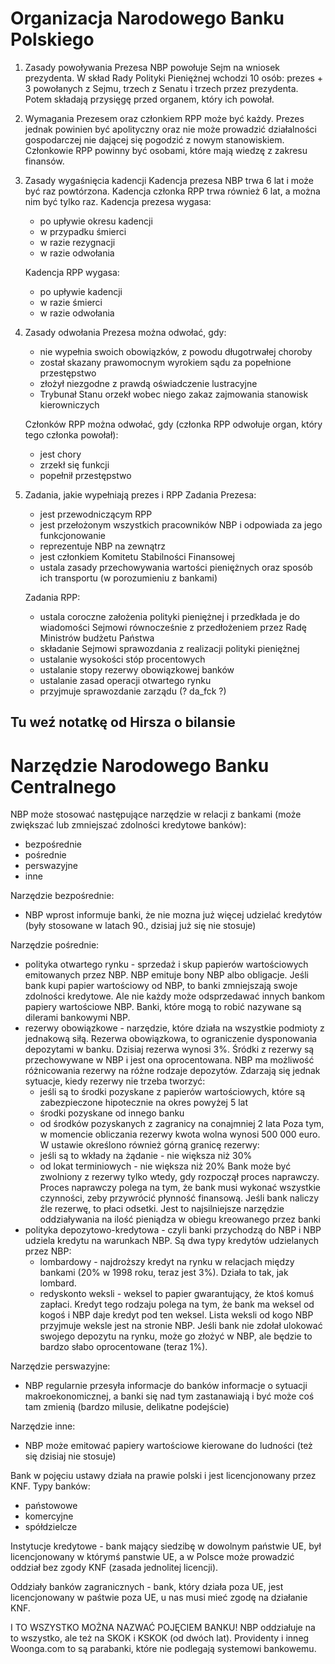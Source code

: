 Organizacja Narodowego Banku Polskiego
======================================
1. Zasady powoływania 
    Prezesa NBP powołuje Sejm na wniosek prezydenta. W skład Rady Polityki Pieniężnej wchodzi 10 osób: prezes + 3 powołanych z Sejmu, trzech z Senatu i trzech przez prezydenta. Potem składają przysięgę przed organem, który ich powołał.
2. Wymagania
    Prezesem oraz członkiem RPP może być każdy. Prezes jednak powinien być apolityczny oraz nie może prowadzić działalności gospodarczej nie dającej się pogodzić z nowym stanowiskiem. Członkowie RPP powinny być osobami, które mają wiedzę z zakresu finansów.
3. Zasady wygaśnięcia kadencji
    Kadencja prezesa NBP trwa 6 lat i może być raz powtórzona. Kadencja członka RPP trwa również 6 lat, a można nim być tylko raz. 
    Kadencja prezesa wygasa:
    - po upływie okresu kadencji
    - w przypadku śmierci
    - w razie rezygnacji
    - w razie odwołania

    Kadencja RPP wygasa:
    - po upływie kadencji
    - w razie śmierci
    - w razie odwołania
4. Zasady odwołania
    Prezesa można odwołać, gdy:
    - nie wypełnia swoich obowiązków, z powodu długotrwałej choroby
    - został skazany prawomocnym wyrokiem sądu za popełnione przestępstwo
    - złożył niezgodne z prawdą oświadczenie lustracyjne
    - Trybunał Stanu orzekł wobec niego zakaz zajmowania stanowisk kierowniczych

    Członków RPP można odwołać, gdy (członka RPP odwołuje organ, który tego członka powołał):
    - jest chory
    - zrzekł się funkcji
    - popełnił przestępstwo
5. Zadania, jakie wypełniają prezes i RPP
    Zadania Prezesa:
    - jest przewodniczącym RPP
    - jest przełożonym wszystkich pracowników NBP i odpowiada za jego funkcjonowanie
    - reprezentuje NBP na zewnątrz
    - jest członkiem Komitetu Stabilności Finansowej
    - ustala zasady przechowywania wartości pieniężnych oraz sposób ich transportu (w porozumieniu z bankami)

    Zadania RPP:
    - ustala coroczne założenia polityki pieniężnej i przedkłada je do wiadomości Sejmowi równocześnie z przedłożeniem przez Radę Ministrów budżetu Państwa
    - składanie Sejmowi sprawozdania z realizacji polityki pieniężnej
    - ustalanie wysokości stóp procentowych
    - ustalanie stopy rezerwy obowiązkowej banków
    - ustalanie zasad operacji otwartego rynku
    - przyjmuje sprawozdanie zarządu (? da_fck ?)

## Tu weź notatkę od Hirsza o bilansie

Narzędzie Narodowego Banku Centralnego
======================================
NBP może stosować następujące narzędzie w relacji z bankami (może zwiększać lub zmniejszać zdolności kredytowe banków):
 - bezpośrednie
 - pośrednie
 - perswazyjne
 - inne

Narzędzie bezpośrednie:
 - NBP wprost informuje banki, że nie mozna już więcej udzielać kredytów (były stosowane w latach 90., dzisiaj już się nie stosuje)

Narzędzie pośrednie:
 - polityka otwartego rynku - sprzedaż i skup papierów wartościowych emitowanych przez NBP. NBP emituje bony NBP albo obligacje. Jeśli bank kupi papier wartościowy od NBP, to banki zmniejszają swoje zdolności kredytowe. Ale nie każdy może odsprzedawać innych bankom papiery wartościowe NBP. Banki, które mogą to robić nazywane są dilerami bankowymi NBP.
 - rezerwy obowiązkowe - narzędzie, które działa na wszystkie podmioty z jednakową siłą. Rezerwa obowiązkowa, to ograniczenie dysponowania depozytami w banku. Dzisiaj rezerwa wynosi 3%. Śródki z rezerwy są przechowywane w NBP i jest ona oprocentowana. NBP ma możliwość różnicowania rezerwy na różne rodzaje depozytów. Zdarzają się jednak sytuacje, kiedy rezerwy nie trzeba tworzyć:
    - jeśli są to środki pozyskane z papierów wartościowych, które są zabezpieczone hipotecznie na okres powyżej 5 lat
    - środki pozyskane od innego banku
    - od środków pozyskanych z zagranicy na conajmniej 2 lata
 Poza tym, w momencie obliczania rezerwy kwota wolna wynosi 500 000 euro. W ustawie określono również górną granicę rezerwy:
    - jeśli są to wkłady na żądanie - nie większa niż 30%
    - od lokat terminiowych - nie większa niż 20%
Bank może być zwolniony z rezerwy tylko wtedy, gdy rozpoczął proces naprawczy. Proces naprawczy polega na tym, że bank musi wykonać wszystkie czynności, zeby przywrócić płynność finansową. Jeśli bank naliczy źle rezerwę, to płaci odsetki. Jest to najsilniejsze narzędzie oddziaływania na ilość pieniądza w obiegu kreowanego przez banki
 - polityka depozytowo-kredytowa - czyli banki przychodzą do NBP i NBP udziela kredytu na warunkach NBP. 
    Są dwa typy kredytów udzielanych przez NBP:
    - lombardowy - najdroższy kredyt na rynku w relacjach między bankami (20% w 1998 roku, teraz jest 3%). Działa to tak, jak lombard.
    - redyskonto weksli - weksel to papier gwarantujący, że ktoś komuś zapłaci. Kredyt tego rodzaju polega na tym, że bank ma weksel od kogoś i NBP daje kredyt pod ten weksel. Lista weksli od kogo NBP przyjmuje weksle jest na stronie NBP.
    Jeśli bank nie zdołał ulokować swojego depozytu na rynku, może go złożyć w NBP, ale będzie to bardzo słabo oprocentowane (teraz 1%).

Narzędzie perswazyjne:
 - NBP regularnie przesyła informacje do banków informacje o sytuacji makroekonomicznej, a banki się nad tym zastanawiają i być może coś tam zmienią (bardzo milusie, delikatne podejście)

Narzędzie inne:
 - NBP może emitować papiery wartościowe kierowane do ludności (też się dzisiaj nie stosuje)

Bank w pojęciu ustawy działa na prawie polski i jest licencjonowany przez KNF. Typy banków:
 - państowowe
 - komercyjne
 - spółdzielcze

Instytucje kredytowe - bank mający siedzibę w dowolnym państwie UE, był licencjonowany w którymś panstwie UE, a w Polsce może prowadzić oddział bez zgody KNF (zasada jednolitej licencji).

Oddziały banków zagranicznych - bank, który działa poza UE, jest licencjonowany w paśtwie poza UE, u nas musi mieć zgodę na działanie KNF.

I TO WSZYSTKO MOŻNA NAZWAĆ POJĘCIEM BANKU! NBP oddziałuje na to wszystko, ale też na SKOK i KSKOK (od dwóch lat). Providenty i inneg Woonga.com to są parabanki, które nie podlegają systemowi bankowemu.